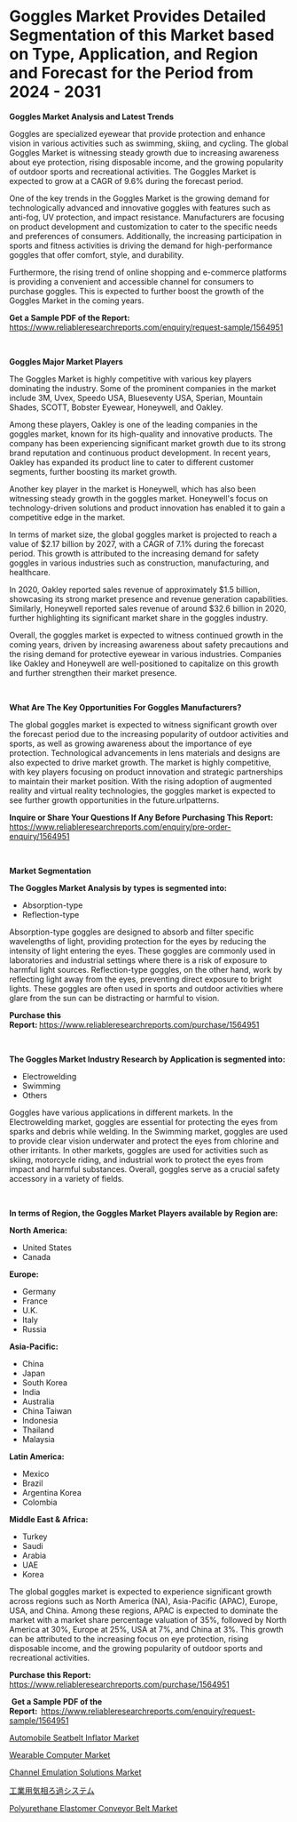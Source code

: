 <p><h1>Goggles Market Provides Detailed Segmentation of this Market based on Type, Application, and Region and Forecast for the Period from 2024 - 2031</h1></p><p><strong>Goggles Market Analysis and Latest Trends</strong></p>
<p><p>Goggles are specialized eyewear that provide protection and enhance vision in various activities such as swimming, skiing, and cycling. The global Goggles Market is witnessing steady growth due to increasing awareness about eye protection, rising disposable income, and the growing popularity of outdoor sports and recreational activities. The Goggles Market is expected to grow at a CAGR of 9.6% during the forecast period.</p><p>One of the key trends in the Goggles Market is the growing demand for technologically advanced and innovative goggles with features such as anti-fog, UV protection, and impact resistance. Manufacturers are focusing on product development and customization to cater to the specific needs and preferences of consumers. Additionally, the increasing participation in sports and fitness activities is driving the demand for high-performance goggles that offer comfort, style, and durability.</p><p>Furthermore, the rising trend of online shopping and e-commerce platforms is providing a convenient and accessible channel for consumers to purchase goggles. This is expected to further boost the growth of the Goggles Market in the coming years.</p></p>
<p><strong>Get a Sample PDF of the Report:&nbsp;</strong> <a href="https://www.reliableresearchreports.com/enquiry/request-sample/1564951">https://www.reliableresearchreports.com/enquiry/request-sample/1564951</a></p>
<p>&nbsp;</p>
<p><strong>Goggles Major Market Players</strong></p>
<p><p>The Goggles Market is highly competitive with various key players dominating the industry. Some of the prominent companies in the market include 3M, Uvex, Speedo USA, Blueseventy USA, Sperian, Mountain Shades, SCOTT, Bobster Eyewear, Honeywell, and Oakley.</p><p>Among these players, Oakley is one of the leading companies in the goggles market, known for its high-quality and innovative products. The company has been experiencing significant market growth due to its strong brand reputation and continuous product development. In recent years, Oakley has expanded its product line to cater to different customer segments, further boosting its market growth.</p><p>Another key player in the market is Honeywell, which has also been witnessing steady growth in the goggles market. Honeywell's focus on technology-driven solutions and product innovation has enabled it to gain a competitive edge in the market.</p><p>In terms of market size, the global goggles market is projected to reach a value of $2.17 billion by 2027, with a CAGR of 7.1% during the forecast period. This growth is attributed to the increasing demand for safety goggles in various industries such as construction, manufacturing, and healthcare.</p><p>In 2020, Oakley reported sales revenue of approximately $1.5 billion, showcasing its strong market presence and revenue generation capabilities. Similarly, Honeywell reported sales revenue of around $32.6 billion in 2020, further highlighting its significant market share in the goggles industry.</p><p>Overall, the goggles market is expected to witness continued growth in the coming years, driven by increasing awareness about safety precautions and the rising demand for protective eyewear in various industries. Companies like Oakley and Honeywell are well-positioned to capitalize on this growth and further strengthen their market presence.</p></p>
<p>&nbsp;</p>
<p><strong>What Are The Key Opportunities For Goggles Manufacturers?</strong></p>
<p><p>The global goggles market is expected to witness significant growth over the forecast period due to the increasing popularity of outdoor activities and sports, as well as growing awareness about the importance of eye protection. Technological advancements in lens materials and designs are also expected to drive market growth. The market is highly competitive, with key players focusing on product innovation and strategic partnerships to maintain their market position. With the rising adoption of augmented reality and virtual reality technologies, the goggles market is expected to see further growth opportunities in the future.urlpatterns.</p></p>
<p><strong>Inquire or Share Your Questions If Any Before Purchasing This Report:</strong> <a href="https://www.reliableresearchreports.com/enquiry/pre-order-enquiry/1564951">https://www.reliableresearchreports.com/enquiry/pre-order-enquiry/1564951</a></p>
<p>&nbsp;</p>
<p><strong>Market Segmentation</strong></p>
<p><strong>The Goggles Market Analysis by types is segmented into:</strong></p>
<p><ul><li>Absorption-type</li><li>Reflection-type</li></ul></p>
<p><p>Absorption-type goggles are designed to absorb and filter specific wavelengths of light, providing protection for the eyes by reducing the intensity of light entering the eyes. These goggles are commonly used in laboratories and industrial settings where there is a risk of exposure to harmful light sources. Reflection-type goggles, on the other hand, work by reflecting light away from the eyes, preventing direct exposure to bright lights. These goggles are often used in sports and outdoor activities where glare from the sun can be distracting or harmful to vision.</p></p>
<p><strong>Purchase this Report:&nbsp;</strong><a href="https://www.reliableresearchreports.com/purchase/1564951">https://www.reliableresearchreports.com/purchase/1564951</a></p>
<p>&nbsp;</p>
<p><strong>The Goggles Market Industry Research by Application is segmented into:</strong></p>
<p><ul><li>Electrowelding</li><li>Swimming</li><li>Others</li></ul></p>
<p><p>Goggles have various applications in different markets. In the Electrowelding market, goggles are essential for protecting the eyes from sparks and debris while welding. In the Swimming market, goggles are used to provide clear vision underwater and protect the eyes from chlorine and other irritants. In other markets, goggles are used for activities such as skiing, motorcycle riding, and industrial work to protect the eyes from impact and harmful substances. Overall, goggles serve as a crucial safety accessory in a variety of fields.</p></p>
<p>&nbsp;</p>
<p><strong>In terms of Region, the Goggles Market Players available by Region are:</strong></p>
<p>
    <p> <strong> North America: </strong>
        <ul>
            <li>United States</li>
            <li>Canada</li>
        </ul>
        </p> 
    <p> <strong> Europe: </strong>
        <ul>
            <li>Germany</li>
            <li>France</li>
            <li>U.K.</li>
            <li>Italy</li>
            <li>Russia</li>
        </ul>
        </p> 
    <p> <strong> Asia-Pacific: </strong>
        <ul>
            <li>China</li>
            <li>Japan</li>
            <li>South Korea</li>
            <li>India</li>
            <li>Australia</li>
            <li>China Taiwan</li>
            <li>Indonesia</li>
            <li>Thailand</li>
            <li>Malaysia</li>
        </ul>
        </p> 
    <p> <strong> Latin America: </strong>
        <ul>
            <li>Mexico</li>
            <li>Brazil</li>
            <li>Argentina Korea</li>
            <li>Colombia</li>
        </ul>
        </p> 
    <p> <strong> Middle East & Africa: </strong>
        <ul>
            <li>Turkey</li>
            <li>Saudi</li>
            <li>Arabia</li>
            <li>UAE</li>
            <li>Korea</li>
        </ul>
    </p>
    </p>
<p><p>The global goggles market is expected to experience significant growth across regions such as North America (NA), Asia-Pacific (APAC), Europe, USA, and China. Among these regions, APAC is expected to dominate the market with a market share percentage valuation of 35%, followed by North America at 30%, Europe at 25%, USA at 7%, and China at 3%. This growth can be attributed to the increasing focus on eye protection, rising disposable income, and the growing popularity of outdoor sports and recreational activities.</p></p>
<p><strong>Purchase this Report: </strong><a href="https://www.reliableresearchreports.com/purchase/1564951">https://www.reliableresearchreports.com/purchase/1564951</a></p>
<p>&nbsp;<strong>Get a Sample PDF of the Report:&nbsp;&nbsp;</strong><a href="https://www.reliableresearchreports.com/enquiry/request-sample/1564951">https://www.reliableresearchreports.com/enquiry/request-sample/1564951</a></p>
<p><strong></strong></p>
<p><p><a href="https://issuu.com/reportprime-2/docs/automobile-seatbelt-inflator-market-size-2030.pptx">Automobile Seatbelt Inflator Market</a></p><p><a href="https://github.com/Chiragrp22/Market-Research-Report-List-3/blob/main/wearable-computer-market.md">Wearable Computer Market</a></p><p><a href="https://view.publitas.com/reportprime-1/channel-emulation-solutions-market-research-report-provides-thorough-industry-overview-which-offers-an-in-depth-analysis-of-product-trends-and-new-market-divisions/">Channel Emulation Solutions Market</a></p><p><a href="https://github.com/efcvopdgkdx128/Market-Research-Report-List-1/blob/main/97960643302.md">工業用気相ろ過システム</a></p><p><a href="https://issuu.com/reportprime-2/docs/polyurethane-elastomer-conveyor-belt-market-size-2">Polyurethane Elastomer Conveyor Belt Market</a></p></p>
